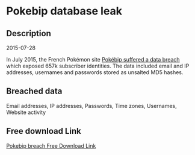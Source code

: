 # Pokebip database leak

## Description

2015-07-28

In July 2015, the French Pokémon site <a href="https://www.pokebip.com/news3382__message_de_securite_de_l_equipe_pokebip_.html" target="_blank" rel="noopener">Pokébip suffered a data breach</a> which exposed 657k subscriber identities. The data included email and IP addresses, usernames and passwords stored as unsalted MD5 hashes.

## Breached data

Email addresses, IP addresses, Passwords, Time zones, Usernames, Website activity

## Free download Link

[Pokebip breach Free Download Link](https://link-to.net/1229997/691.5872882184673/dynamic/?r=aHR0cHM6Ly93d3cubWVkaWFmaXJlLmNvbS92aWV3L29tVGh4ZU1xS295MDJNTS9wb2tlYmlwLmNvbS9maWxl)